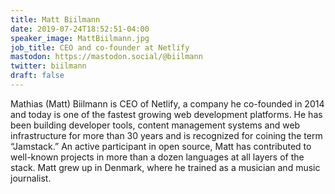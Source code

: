 ```yaml
---
title: Matt Biilmann
date: 2019-07-24T18:52:51-04:00
speaker_image: MattBiilmann.jpg
job_title: CEO and co-founder at Netlify
mastodon: https://mastodon.social/@biilmann
twitter: biilmann
draft: false
---
```


Mathias (Matt) Biilmann is CEO of Netlify, a company he co-founded in 2014 and today is one of the fastest growing web development platforms. He has been building developer tools, content management systems and web infrastructure for more than 30 years and is recognized for coining the term “Jamstack.” An active participant in open source, Matt has contributed to well-known projects in more than a dozen languages at all layers of the stack. Matt grew up in Denmark, where he trained as a musician and music journalist.
